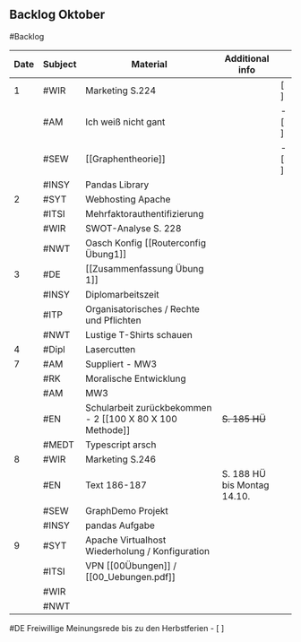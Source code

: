 ## Backlog Oktober
#Backlog

| Date | Subject | Material                                                  | Additional info             |       |
| ---- | ------- | --------------------------------------------------------- | --------------------------- | ----- |
| 1    | #WIR    | Marketing S.224                                           |                             | [ ]   |
|      | #AM     | Ich weiß nicht gant                                       |                             | - [ ] |
|      | #SEW    | [[Graphentheorie]]                                        |                             | - [ ] |
|      | #INSY   | Pandas Library                                            |                             |       |
| 2    | #SYT    | Webhosting Apache                                         |                             |       |
|      | #ITSI   | Mehrfaktorauthentifizierung                               |                             |       |
|      | #WIR    | SWOT-Analyse S. 228                                       |                             |       |
|      | #NWT    | Oasch Konfig [[Routerconfig Übung1]]                      |                             |       |
| 3    | #DE     | [[Zusammenfassung Übung 1]]                               |                             |       |
|      | #INSY   | Diplomarbeitszeit                                         |                             |       |
|      | #ITP    | Organisatorisches / Rechte und Pflichten                  |                             |       |
|      | #NWT    | Lustige T-Shirts schauen                                  |                             |       |
| 4    | #Dipl   | Lasercutten                                               |                             |       |
| 7    | #AM     | Suppliert - MW3                                           |                             |       |
|      | #RK     | Moralische Entwicklung                                    |                             |       |
|      | #AM     | MW3                                                       |                             |       |
|      | #EN     | Schularbeit zurückbekommen - 2 [[100 X 80 X 100 Methode]] | ~~S. 185 HÜ~~               |       |
|      | #MEDT   | Typescript arsch                                          |                             |       |
| 8    | #WIR    | Marketing S.246                                           |                             |       |
|      | #EN     | Text 186-187                                              | S. 188 HÜ bis Montag 14.10. |       |
|      | #SEW    | GraphDemo Projekt                                         |                             |       |
|      | #INSY   | pandas Aufgabe                                            |                             |       |
| 9    | #SYT    | Apache Virtualhost Wiederholung / Konfiguration           |                             |       |
|      | #ITSI   | VPN [[00Übungen]] / [[00_Uebungen.pdf]]                   |                             |       |
|      | #WIR    |                                                           |                             |       |
|      | #NWT    |                                                           |                             |       |
#DE Freiwillige Meinungsrede bis zu den Herbstferien - [ ]

